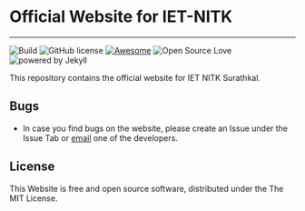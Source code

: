 # Official Website for IET-NITK
___

![Build](https://github.com/IET-NITK/iet-nitk.github.io/workflows/Build/badge.svg)
![GitHub license](https://img.shields.io/badge/license-MIT-blue.svg)
[![Awesome](https://cdn.rawgit.com/sindresorhus/awesome/d7305f38d29fed78fa85652e3a63e154dd8e8829/media/badge.svg)](https://github.com/iet-nitk)
![Open Source Love](https://badges.frapsoft.com/os/v1/open-source.png?v=103)
![powered by Jekyll](https://img.shields.io/badge/powered_by-Jekyll-green.svg)

This repository contains the official website for IET NITK Surathkal. 

## Bugs
* In case you find bugs on the website, please create an Issue under the Issue Tab or [email](mailto:nirmalhk7@gmail.com?Subject=IETNITK%20Website) one of the developers.

## License
This Website is free and open source software, distributed under the The MIT License. 


